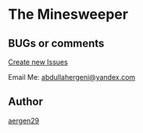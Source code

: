 # The Minesweeper
## BUGs or comments

[Create new Issues](https://github.com/aergen29/minesweeper_aergen29/issues)

Email Me: abdullahergeni@yandex.com

## Author
[aergen29](https://twitter.com/aergen29)
